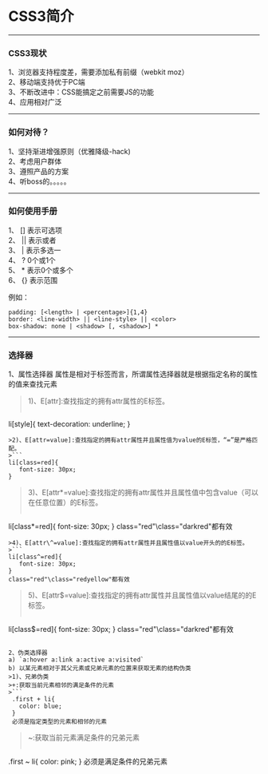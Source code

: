 # CSS3简介
- - -
### CSS3现状
 1、浏览器支持程度差，需要添加私有前缀（webkit moz）  
 2、移动端支持优于PC端  
 3、不断改进中：CSS能搞定之前需要JS的功能  
 4、应用相对广泛  
- - -
### 如何对待？
 1、坚持渐进增强原则（优雅降级-hack)  
 2、考虑用户群体  
 3、遵照产品的方案  
 4、听boss的。。。。。  
- - -
### 如何使用手册
 1、 [] 表示可选项  
 2、 || 表示或者  
 3、 |  表示多选一  
 4、 ?  0个或1个  
 5、 *  表示0个或多个  
 6、 {} 表示范围  

例如：
```
padding: [<length> | <percentage>]{1,4} 
border: <line-width> || <line-style> || <color>
box-shadow: none | <shadow> [, <shadow>] * 
```
- - -
### 选择器
 1、属性选择器
 属性是相对于标签而言，所谓属性选择器就是根据指定名称的属性的值来查找元素
>1)、E[attr]:查找指定的拥有attr属性的E标签。
>```
 li[style]{
 	text-decoration: underline;
 }
 ```
>2)、E[attr=value]:查找指定的拥有attr属性并且属性值为value的E标签，“=”是严格匹配。
>```
 li[class=red]{
 	font-size: 30px;
 }
 ```
>3)、E[attr\*=value]:查找指定的拥有attr属性并且属性值中包含value（可以在任意位置）的E标签。
>```
 li[class*=red]{
 	font-size: 30px;
 }
 class="red"\class="darkred"都有效
 ```
>4)、E[attr\^=value]:查找指定的拥有attr属性并且属性值以value开头的的E标签。
>```
 li[class^=red]{
 	font-size: 30px;
 }
 class="red"\class="redyellow"都有效
 ```
>5)、E[attr\$=value]:查找指定的拥有attr属性并且属性值以value结尾的的E标签。
>```
 li[class$=red]{
 	font-size: 30px;
 }
 class="red"\class="darkred"都有效
 ```  

 2、伪类选择器
 a) `a:hover a:link a:active a:visited`
 b) 以某元素相对于其父元素或兄弟元素的位置来获取无素的结构伪类
 >1)、兄弟伪类
 >+:获取当前元素相邻的满足条件的元素
 >```
  .first + li{
  	color: blue;
  }
  必须是指定类型的元素和相邻的元素
  ```
 >~:获取当前元素满足条件的兄弟元素
 >```
  .first ~ li{
  	color: pink;
  }
  必须是满足条件的兄弟元素
  ```